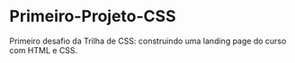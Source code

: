 # Primeiro-Projeto-CSS

Primeiro desafio da Trilha de CSS: construindo uma landing page do curso com HTML e CSS.
